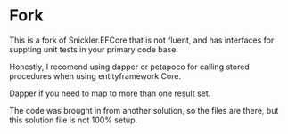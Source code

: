 # Fork

This is a fork of Snickler.EFCore that is not fluent, and has interfaces for suppting unit tests in your primary code base.

Honestly, I recomend using dapper or petapoco for calling stored procedures when using entityframework Core.

Dapper if you need to map to more than one result set.


The code was brought in from another solution, so the files are there, but this solution file is not 100% setup.
